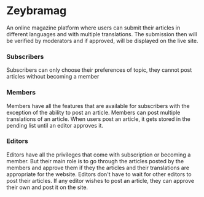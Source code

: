 # Zeybramag

An online magazine platform where users can submit their articles in different languages and with multiple translations. The submission then will be verified by moderators and if approved, will be displayed on the live site. 


### Subscribers
Subscribers can only choose their preferences of topic, they cannot post articles without becoming a member 


### Members
Members have all the features that are available for subscribers with the exception of the ability to post an article. Members can post multiple translations of an article. When users post an article, it gets stored in the pending list until an editor approves it. 


### Editors
Editors have all the privileges that come with subscription or becoming a member. But their main role is to go through the articles posted by the members and approve them if they the articles and their translations are appropriate for the website. Editors don't have to wait for other editors to post their articles. If any editor wishes to post an article, they can approve their own and post it on the site.

